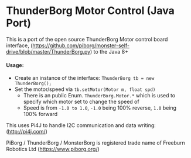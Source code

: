 # ThunderBorg Motor Control (Java Port)

This is a port of the open source ThunderBorg Motor control board interface,
(https://github.com/piborg/monster-self-drive/blob/master/ThunderBorg.py)
to the Java 8+


#### Usage:
+ Create an instance of the interface: `ThunderBorg tb = new ThunderBorg();`
+ Set the motor/speed via `tb.setMotor(Motor m, float spd)`
    + There is an public Enum. `ThunderBorg.Motor.*` which is used to specify which motor set to change the speed of
    + Speed is from `-1.0 to 1.0`, `-1.0` being 100% reverse, `1.0` being 100% forward 


This uses Pi4J to handle I2C communication and data writing:
(http://pi4j.com/)

PiBorg / ThunderBorg / MonsterBorg is registered trade name of Freeburn Robotics Ltd
(https://www.piborg.org/)